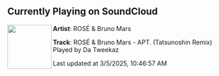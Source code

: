## Currently Playing on SoundCloud

[<img align="left" width="100" src="https://i1.sndcdn.com/artworks-qlbOUf9urpz3Nzby-bfkPsQ-t500x500.png">](https://soundcloud.com/tatsunoshin_ofc/rose-bruno-mars-apt-tatsunoshin-remix?in=saxurn/sets/just-say-yo-to-rugs)

**Artist**: ROSÉ & Bruno Mars 

**Track**: ROSÉ & Bruno Mars - APT. (Tatsunoshin Remix) Played by Da Tweekaz

Last updated at 3/5/2025, 10:46:57 AM
